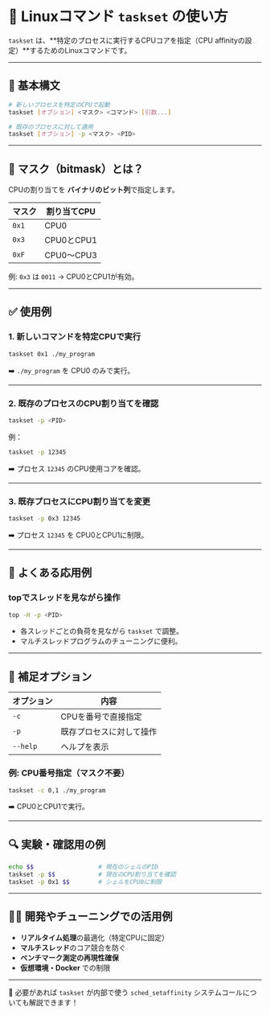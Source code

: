 # 🧠 Linuxコマンド `taskset` の使い方

`taskset` は、**特定のプロセスに実行するCPUコアを指定（CPU affinityの設定）**するためのLinuxコマンドです。

---

## 🔧 基本構文

```bash
# 新しいプロセスを特定のCPUで起動
taskset [オプション] <マスク> <コマンド> [引数...]

# 既存のプロセスに対して適用
taskset [オプション] -p <マスク> <PID>
```

---

## 🧠 マスク（bitmask）とは？

CPUの割り当てを **バイナリのビット列**で指定します。

| マスク | 割り当てCPU |
|--------|--------------|
| `0x1`  | CPU0         |
| `0x3`  | CPU0とCPU1   |
| `0xF`  | CPU0〜CPU3   |

例: `0x3` は `0011` → CPU0とCPU1が有効。

---

## ✅ 使用例

### 1. 新しいコマンドを特定CPUで実行

```bash
taskset 0x1 ./my_program
```
➡️ `./my_program` を CPU0 のみで実行。

---

### 2. 既存のプロセスのCPU割り当てを確認

```bash
taskset -p <PID>
```

例：

```bash
taskset -p 12345
```
➡️ プロセス `12345` のCPU使用コアを確認。

---

### 3. 既存プロセスにCPU割り当てを変更

```bash
taskset -p 0x3 12345
```
➡️ プロセス `12345` を CPU0とCPU1に制限。

---

## 🧪 よくある応用例

### topでスレッドを見ながら操作

```bash
top -H -p <PID>
```

- 各スレッドごとの負荷を見ながら `taskset` で調整。
- マルチスレッドプログラムのチューニングに便利。

---

## 🧰 補足オプション

| オプション | 内容                       |
|------------|----------------------------|
| `-c`       | CPUを番号で直接指定       |
| `-p`       | 既存プロセスに対して操作  |
| `--help`   | ヘルプを表示              |

### 例: CPU番号指定（マスク不要）

```bash
taskset -c 0,1 ./my_program
```
➡️ CPU0とCPU1で実行。

---

## 🔍 実験・確認用の例

```bash
echo $$                  # 現在のシェルのPID
taskset -p $$            # 現在のCPU割り当てを確認
taskset -p 0x1 $$        # シェルをCPU0に制限
```

---

## 👨‍💻 開発やチューニングでの活用例

- **リアルタイム処理**の最適化（特定CPUに固定）
- **マルチスレッド**のコア競合を防ぐ
- **ベンチマーク測定の再現性確保**
- **仮想環境・Docker** での制限

---

📌 必要があれば `taskset` が内部で使う `sched_setaffinity` システムコールについても解説できます！
